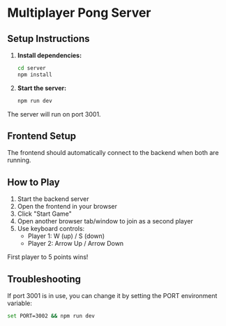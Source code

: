 # Multiplayer Pong Server

## Setup Instructions

1. **Install dependencies:**

   ```bash
   cd server
   npm install
   ```

2. **Start the server:**
   ```bash
   npm run dev
   ```

The server will run on port 3001.

## Frontend Setup

The frontend should automatically connect to the backend when both are running.

## How to Play

1. Start the backend server
2. Open the frontend in your browser
3. Click "Start Game"
4. Open another browser tab/window to join as a second player
5. Use keyboard controls:
   - Player 1: W (up) / S (down)
   - Player 2: Arrow Up / Arrow Down

First player to 5 points wins!

## Troubleshooting

If port 3001 is in use, you can change it by setting the PORT environment variable:

```bash
set PORT=3002 && npm run dev
```
